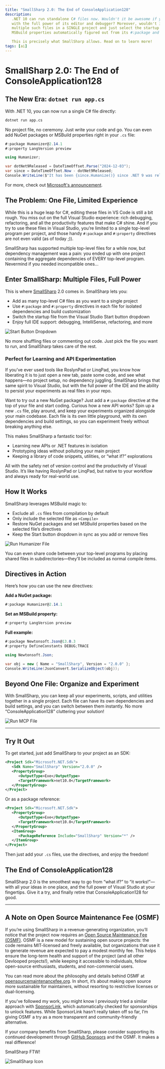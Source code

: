 ```yaml
---
title: "SmallSharp 2.0: The End of ConsoleApplication128"
description: 
   .NET 10 can run standalone C# files now. Wouldn't it be awesome if you could edit them in Visual Studio 
   with the full power of its editor and debugger? Moreover, wouldn't it be awesome to be able to keep 
   multiple such files in a SINGLE project and just select the startup one and have package references and 
   MSBuild properties automatically figured out from its #:package and #:property directives? 

   This is precisely what SmallSharp allows. Read on to learn more!
tags: [ai]
---
```


# SmallSharp 2.0: The End of ConsoleApplication128

## The New Era: `dotnet run app.cs`

With .NET 10, you can now run a single C# file directly:

```sh
dotnet run app.cs
```

No project file, no ceremony. Just write your code and go. You can even add NuGet packages or MSBuild properties right in your `.cs` file:

```csharp
#:package Humanizer@2.14.1
#:property LangVersion preview

using Humanizer;

var dotNet9Released = DateTimeOffset.Parse("2024-12-03");
var since = DateTimeOffset.Now - dotNet9Released;
Console.WriteLine($"It has been {since.Humanize()} since .NET 9 was released.");
```

For more, check out [Microsoft's announcement](https://devblogs.microsoft.com/dotnet/announcing-dotnet-run-app/).

## The Problem: One File, Limited Experience

While this is a huge leap for C#, editing these files in VS Code is still a bit rough. You miss out on the full Visual Studio experience: rich debugging, refactoring, and all the productivity features that make C# shine. And if you try to use these files in Visual Studio, you’re limited to a single top-level program per project, and those handy `#:package` and `#:property` directives are not even valid (as of today ;)).

SmallSharp has supported multiple top-level files for a while now, but dependency management was a pain: you ended up with one project 
containing the aggregate dependencies of EVERY top-level program. Nevermind if you needed incompatible ones...

## Enter SmallSharp: Multiple Files, Full Power

This is where [SmallSharp](https://github.com/devlooped/SmallSharp) 2.0 comes in. SmallSharp lets you:

- Add as many top-level C# files as you want to a single project
- Use `#:package` and `#:property` directives in each file for isolated dependencies and build customization
- Switch the startup file from the Visual Studio Start button dropdown
- Enjoy full IDE support: debugging, IntelliSense, refactoring, and more

![Start Button Dropdown](https://raw.githubusercontent.com/devlooped/SmallSharp/main/assets/img/launchSettings.png)

No more shuffling files or commenting out code. Just pick the file you want to run, and SmallSharp takes care of the rest.

### Perfect for Learning and API Experimentation

If you’ve ever used tools like RoslynPad or LinqPad, you know how liberating it is to just open a new tab, paste some code, and see what happens—no project setup, no dependency juggling. SmallSharp brings that same spirit to Visual Studio, but with the full power of the IDE and the ability to persist your experiments as real files in your repo.

Want to try out a new NuGet package? Just add a `#:package` directive at the top of your file and start coding. Curious how a new API works? Spin up a new `.cs` file, play around, and keep your experiments organized alongside your main codebase. Each file is its own little playground, with its own dependencies and build settings, so you can experiment freely without breaking anything else.

This makes SmallSharp a fantastic tool for:

- Learning new APIs or .NET features in isolation
- Prototyping ideas without polluting your main project
- Keeping a library of code snippets, utilities, or “what if?” explorations

All with the safety net of version control and the productivity of Visual Studio. It’s like having RoslynPad or LinqPad, but native to your workflow and always ready for real-world use.



## How It Works

SmallSharp leverages MSBuild magic to:

- Exclude all `.cs` files from compilation by default
- Only include the selected file as `<Compile>`
- Restore NuGet packages and set MSBuild properties based on the selected file’s directives
- Keep the Start button dropdown in sync as you add or remove files

![Run Humanizer File](https://raw.githubusercontent.com/devlooped/SmallSharp/main/assets/img/runfile1.png)

You can even share code between your top-level programs by placing shared files in subdirectories—they’ll be included as normal compile items.

## Directives in Action

Here’s how you can use the new directives:

**Add a NuGet package:**

```csharp
#:package Humanizer@2.14.1
```

**Set an MSBuild property:**

```csharp
#:property LangVersion preview
```

**Full example:**

```csharp
#:package Newtonsoft.Json@13.0.3
#:property DefineConstants DEBUG;TRACE

using Newtonsoft.Json;

var obj = new { Name = "SmallSharp", Version = "2.0.0" };
Console.WriteLine(JsonConvert.SerializeObject(obj));
```


## Beyond One File: Organize and Experiment

With SmallSharp, you can keep all your experiments, scripts, and utilities together in a single project. Each file can have its own dependencies and build settings, and you can switch between them instantly. No more “ConsoleApplication128” cluttering your solution!

![Run MCP File](https://raw.githubusercontent.com/devlooped/SmallSharp/main/assets/img/runfile2.png)

---

## Try It Out

To get started, just add SmallSharp to your project as an SDK:

```xml
<Project Sdk="Microsoft.NET.Sdk">
   <Sdk Name="SmallSharp" Version="2.0.0" />
   <PropertyGroup>
      <OutputType>Exe</OutputType>
      <TargetFramework>net10.0</TargetFramework>
   </PropertyGroup>
</Project>
```

Or as a package reference:

```xml
<Project Sdk="Microsoft.NET.Sdk">
   <PropertyGroup>
      <OutputType>Exe</OutputType>
      <TargetFramework>net10.0</TargetFramework>
   </PropertyGroup>
   <ItemGroup>
      <PackageReference Include="SmallSharp" Version="*" />
   </ItemGroup>
</Project>
```

Then just add your `.cs` files, use the directives, and enjoy the freedom!



## The End of ConsoleApplication128

SmallSharp 2.0 is the smoothest way to go from “what if?” to “it works!”—with all your ideas in one place, and the full power of Visual Studio at your fingertips. Give it a try, and finally retire that ConsoleApplication128 for good.

---

## A Note on Open Source Maintenance Fee (OSMF)

If you’re using SmallSharp in a revenue-generating organization, you’ll notice that the project now requires an [Open Source Maintenance Fee (OSMF)](https://opensourcemaintenancefee.org/). OSMF is a new model for sustaining open source projects: the code remains MIT-licensed and freely available, but organizations that use it to generate revenue are expected to pay a modest monthly fee. This helps ensure the long-term health and support of the project (and all other Devlooped projects!), while keeping it accessible to individuals, fellow open-source enthusiasts, students, and non-commercial users.

You can read more about the philosophy and details behind OSMF at [opensourcemaintenancefee.org](https://opensourcemaintenancefee.org/). In short, it’s about making open source more sustainable for maintainers, without resorting to restrictive licenses or dual-licensing.

If you’ve followed my work, you might know I previously tried a similar approach with [SponsorLink](https://www.devlooped.com/SponsorLink/), which automatically checked for sponsorships to unlock features. While SponsorLink hasn’t really taken off so far, I’m giving OSMF a try as a more transparent and community-friendly alternative.

If your company benefits from SmallSharp, please consider supporting its continued development through [GitHub Sponsors](https://github.com/sponsors/devlooped) and the OSMF. It makes a real difference!


SmallSharp FTW!

![SmallSharp Icon](https://raw.githubusercontent.com/devlooped/SmallSharp/main/assets/img/icon-32.png)